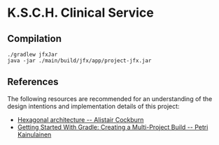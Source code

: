 # K.S.C.H. Clinical Service

## Compilation

```
./gradlew jfxJar
java -jar ./main/build/jfx/app/project-jfx.jar
```

## References
The following resources are recommended for an understanding of the design intentions and implementation details of this project:
- [Hexagonal architecture -- Alistair Cockburn](http://alistair.cockburn.us/Hexagonal+architecture)
- [Getting Started With Gradle: Creating a Multi-Project Build -- Petri Kainulainen](https://www.petrikainulainen.net/programming/gradle/getting-started-with-gradle-creating-a-multi-project-build/)
